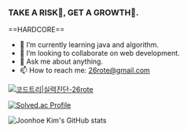 ### TAKE A RISK🚨, GET A GROWTH🚀.
==HARDCORE==

- 🌱 I’m currently learning java and algorithm.
- 👯 I’m looking to collaborate on web development.
- 💬 Ask me about anything.
- 📫 How to reach me: 26rote@gmail.com
 
[![코드트리|실력진단-26rote](https://banner.codetree.ai/v1/banner/26rote)](https://www.codetree.ai/profiles/26rote)

[![Solved.ac Profile](http://mazassumnida.wtf/api/generate_badge?boj=cnlal777)](https://solved.ac/cnlal777)

![Joonhoe Kim's GitHub stats](https://github-readme-stats.vercel.app/api?username=joonhoekim&show_icons=true&theme=dark)  
